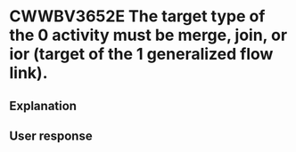 # CWWBV3652E The target type of the 0 activity must be merge, join, or ior (target of the 1 generalized flow link).

## Explanation

## User response